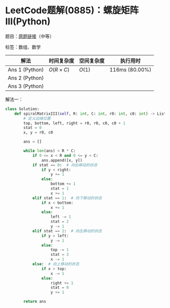 # LeetCode题解(0885)：螺旋矩阵III(Python)

题目：[原题链接](https://leetcode-cn.com/problems/spiral-matrix-iii/)（中等）

标签：数组、数学

| 解法           | 时间复杂度 | 空间复杂度 | 执行用时       |
| -------------- | ---------- | ---------- | -------------- |
| Ans 1 (Python) | $O(R×C)$   | $O(1)$     | 116ms (80.00%) |
| Ans 2 (Python) |            |            |                |
| Ans 3 (Python) |            |            |                |

解法一：

```python
class Solution:
    def spiralMatrixIII(self, R: int, C: int, r0: int, c0: int) -> List[List[int]]:
        # 定义边缘位置
        top, bottom, left, right = r0, r0, c0, c0 + 1
        stat = 0
        x, y = r0, c0

        ans = []

        while len(ans) < R * C:
            if 0 <= x < R and 0 <= y < C:
                ans.append([x, y])
            if stat == 0:  # 向右移动的状态
                if y < right:
                    y += 1
                else:
                    bottom += 1
                    stat = 1
                    x += 1
            elif stat == 1:  # 向下移动的状态
                if x < bottom:
                    x += 1
                else:
                    left -= 1
                    stat = 2
                    y -= 1
            elif stat == 2:  # 向左移动的状态
                if y > left:
                    y -= 1
                else:
                    top -= 1
                    stat = 3
                    x -= 1
            else:  # 向上移动的状态
                if x > top:
                    x -= 1
                else:
                    right += 1
                    stat = 0
                    y += 1

        return ans
```

